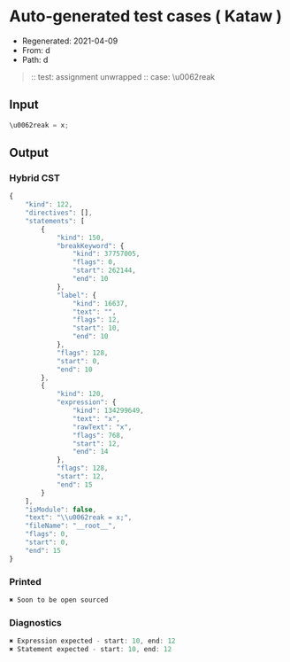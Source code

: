 # Auto-generated test cases ( Kataw )
- Regenerated: 2021-04-09
- From: d
- Path: d
> :: test: assignment unwrapped
> :: case: \u0062reak
## Input

`````js
\u0062reak = x;
`````

## Output

### Hybrid CST

```javascript
{
    "kind": 122,
    "directives": [],
    "statements": [
        {
            "kind": 150,
            "breakKeyword": {
                "kind": 37757005,
                "flags": 0,
                "start": 262144,
                "end": 10
            },
            "label": {
                "kind": 16637,
                "text": "",
                "flags": 12,
                "start": 10,
                "end": 10
            },
            "flags": 128,
            "start": 0,
            "end": 10
        },
        {
            "kind": 120,
            "expression": {
                "kind": 134299649,
                "text": "x",
                "rawText": "x",
                "flags": 768,
                "start": 12,
                "end": 14
            },
            "flags": 128,
            "start": 12,
            "end": 15
        }
    ],
    "isModule": false,
    "text": "\\u0062reak = x;",
    "fileName": "__root__",
    "flags": 0,
    "start": 0,
    "end": 15
}
```

### Printed

```javascript
✖ Soon to be open sourced
```

### Diagnostics

```javascript
✖ Expression expected - start: 10, end: 12
✖ Statement expected - start: 10, end: 12

```


